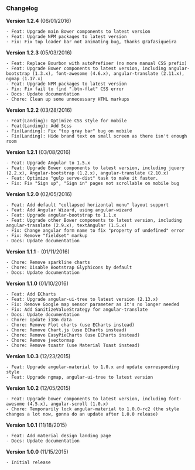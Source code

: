 ### Changelog

**Version 1.2.4** (06/01/2016)

    - Feat: Upgrade main Bower components to latest version
    - Feat: Upgrade NPM packages to latest version
    - Fix: Fix top loader bar not animating bug, thanks @rafasiqueira

**Version 1.2.3** (05/03/2016)

    - Feat: Replace Bourbon with autoPrefixer (no more manual CSS prefix)
    - Feat: Upgrade Bower components to latest version, including angular-bootstrap (1.3.x), font-awesome (4.6.x), angular-translate (2.11.x), ngmap (1.17.x)
    - Feat: Upgrade NPM packages to latest version
    - Fix: Fix fail to find ".btn-flat" CSS error
    - Docs: Update documentation
    - Chore: Clean up some unnecessary HTML markups 

**Version 1.2.2** (03/28/2016)

    - Feat(Landing): Optimize CSS style for mobile
    - Feat(Landing): Add Scss
    - Fix(Landing): Fix "top gray bar" bug on mobile
    - Fix(Landing): Hide brand text on small screen as there isn't enough room

**Version 1.2.1** (03/08/2016)

    - Feat: Upgrade Angular to 1.5.x
    - Feat: Upgrade Bower components to latest version, including jquery (2.2.x), Angular-bootstrap (1.2.x), angular-translate (2.10.x)
    - Feat: Optimize "gulp serve-dist" task to make it faster.
    - Fix: Fix "Sign up", "Sign in" pages not scrollable on mobile bug

**Version 1.2.0** (02/05/2016)

    - Feat: Add default "collapsed horizontal menu" layout support
    - Feat: Add Angular Wizard, using angular-wizard
    - Feat: Upgrade angular-bootstrap to 1.1.x
    - Feat: Upgrade other Bower components to latest version, including angular-trasnlate (2.9.x), textAngular (1.5.x)
    - Fix: Change angular form name to fix "property of undefined" error 
    - Fix: Remove "fieldset" markup
    - Docs: Update documentation

**Version 1.1.1** - (01/11/2016)

    - Chore: Remove sparkline charts
    - Chore: Disable Bootstrap Glyphicons by default
    - Docs: Update documentation

**Version 1.1.0** (01/10/2016)

    - Feat: Add ECharts
    - Feat: Upgrade angular-ui-tree to latest version (2.13.x)
    - Fix: Remove Google map sensor parameter as it's no longer needed
    - Fix: Add SanitizeValueStrategy for angular-translate
    - Docs: Update documentation
    - Chore: Update i18n data
    - Chore: Remove Flot charts (use ECharts instead)
    - Chore: Remove Chart.js (use ECharts instead)
    - Chore: Remove EasyPieCharts (use ECharts instead)
    - Chore: Remove jvectormap
    - Chore: Remove toastr (use Material Toast instead)

**Version 1.0.3** (12/23/2015)

    - Feat: Upgrade angular-material to 1.0.x and update corresponding style
    - Feat: Upgrade ngmap, angular-ui-tree to latest version

**Version 1.0.2** (12/05/2015)

    - Feat: Upgrade bower components to latest version, including font-awesome (4.5.x), angular-scroll (1.0.x)
    - Chore: Temporarily lock angular-material to 1.0.0-rc2 (the style changes a lot now, gonna do an update after 1.0.0 release)

**Version 1.0.1** (11/18/2015)

    - Feat: Add material design landing page
    - Docs: Update documentation

**Version 1.0.0** (11/15/2015)

    - Initial release
